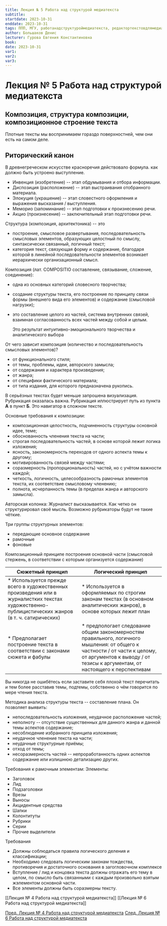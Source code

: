 ```yaml
---
title: Лекция № 5 Работа над структурой медиатекста
subtitle: 
startdate: 2023-10-31
enddate: 2023-10-31
tags: ППП, МГУ, работанадструктуроймедиатекста, редактортекстовдлямедиа
author: Большаков Денис
lecturer: Гурова Евгения Константиновна
book: 
date: 2023-10-31
var1: 
var2: 
var3:
---
```

# Лекция № 5 Работа над структурой медиатекста

## Композиция, структура композиции, композиционное строение текста 

Плотные тексты мы воспринимаем гораздо поверхностней, чем они есть на самом деле. 


## Риторический канон

В древнегреческом искусстве красноречия действовало формула. как должно быть устроено выступление. 

* Инвенция (изобретение) -- этап обдумывания и отбора информации. 
* Диспозиция (расположение) -- этап выстраивания отобранного материала. 
* Элокуция  (украшение) -- этап словестного оформления и выражения высказания / выступления. 
* Меморио (запоминание) -- этап подготовки к произнесению речи. 
* Акцио (произнесение) -- заключительный этап подготовки речи. 


Структура (композиция, архитектоника) -- это 
* построение, смысловое развертывания, последовательность смысловых элементов, образующих целостный по смыслу, синтаксически связанный, логичный текст;
* категория текст, связующая форму и содержание, благодаря которой в линейной последовательности элементов возникает иерархически организационный смысл. 


Композиция (лат.  COMPOSITIO составление, связывание, сложение, соединение):
* одна из основных категорий словесного творчества;
* создание структуры текста, его построение по принципу связи формы (внешнего вида его элементов) и содержание (смысловой нагрузки);
* это составление целого из частей, система внутренних связей, взаимная согласованность всех частей между собой и целым. 

	Это результат интуитивно-эмоционального творчества и аналитического выбора



От чего зависит композиция (количество и последовательность смысловых элементов)?
* от функционального стиля;
* от темы, проблемы, идеи, авторского замысла;
* от содержания и характера произведения;
* от жанра;
* от специфики фактического материала;
* от типа издания, для которого предназначена рукопись. 


В серьёзных текстах будет меньше запрошена визуализация. Рубрикация оказалась важна. Рубрикация иллюстрирует путь из пункта **А** в пункт **Б**. Это навигатор в сложном тексте.  


Основные требования к композиции:
* композиционная целостность, подчиненность структуры основной идее, теме;
* обоснованность членения текста на части;
* строгая последовательность частей, в основе которой лежит логика изложения;
* ясность, закономерность переходов от одного аспекта темы к другому;
* мотивированность связей между частями;
* соразмерность (пропорциональность) частей, но с учётом важности каждой;
* четкость, логичность, целесообразность рамочных элементов текста, их соответствие смысловому членению;
* полнота, исчерпанность темы (в пределах жанра и авторского замысла). 



Авторская колонка:
Журналист высказывается. Как четко он структурировал своё мысль.  Возможно рубрикаторы будут не такие чёткие.


Три группы структурных элементов:
* передающие основное содержание
* рамочные
* фоновые



Композиционный принципе построения основной части (смысловой стержень, в соответствии с которым организуется содержание)

| Сюжетный принцип                                                                                                                                   | Логический принцип                                                                                                                                                                                        |
| -------------------------------------------------------------------------------------------------------------------------------------------------- | --------------------------------------------------------------------------------------------------------------------------------------------------------------------------------------------------------- |
| * Используется прежде всего в художественных произведения или в журналистких текстах художественно-публицистических жанров (в т.  ч. сатирических) | * Используется в оформляемых по строгим законам текстах (в основном аналитических жанров), в основе которых лежит план                                                                                    |
| * Предполагает построение текста в соответствии с законами сюжета и фабулы                                                                         | * предпологает следование общим закономерностям правильного, логичного мышления: от общего к частности / от части к целому, от аргументов к выводу / от тезисы к аргументам, от настоящего к перспективам |



Вы никогда не ошибётесь если заставите себя плохой текст перечитать и тем более расставив темы, подтемы, собственно о чём говорится по мере чтения текста. 


Методика анализа структуры текста -- составление плана. Он позволяет выявить:
* непоследовательность изложения, неудачное расположение частей;
* неполноту -- отсутствие существенных для данного жанра и данной темы аспектов содержание;
* несоблюдение избранного принципа изложения;
* неудачное членение текста на части;
* неудачные структурные приёмы;
* отход от темы;
* несоразмерность частей -- непроработанность одних аспектов содержание или излишнюю детализацию других. 




Требования к рамочным элементам:
Элементы:
* Заголовок
* Лид
* Подзаголовки
* Врезы
* Выносы
* Акцидентные средства
* Шапки
* Колонтитуты
* Рубрики
* Серии
* Прочие выделители

Требования
* Должны соблюдаться правила логического деления и классификации;
* Необходимо следовать логическим законам тождества, противоречия и достаточного основания в загогловочном комплексе
* Вступление / лид и концовка текста должны отражать его тему в целом, по смысло быть связанными с каждым произвольно взятым жэлементом основной части. 
* Все элементы должны быть соразмерны тексту. 



[[Лекция № 4 Работа над структурой медиатекста]]  [[Лекция № 6 Работа над структурой медиатекста]]

[Пред. Лекция № 4 Работа над структурой медиатекста](https://github.com/denisbolshakoff/MSU/blob/main/Работа%20над%20структурой%20медитекста/Лекция%20№%204%20Работа%20над%20структурой%20медиатекста.md)     [След. Лекция № 6 Работа над структурой медиатекста](https://github.com/denisbolshakoff/MSU/blob/main/Работа%20над%20структурой%20медитекста/Лекция%20№%206%20Работа%20над%20структурой%20медиатекста.md)